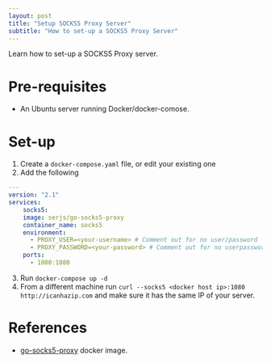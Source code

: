 ```yaml
---
layout: post
title: "Setup SOCKS5 Proxy Server"
subtitle: "How to set-up a SOCKS5 Proxy Server"
---
```


Learn how to set-up a SOCKS5 Proxy server.

# Pre-requisites

- An Ubuntu server running Docker/docker-comose.

# Set-up

1. Create a `docker-compose.yaml` file, or edit your existing one
2. Add the following

```yaml
---
version: "2.1"
services:
    socks5:
    image: serjs/go-socks5-proxy
    container_name: socks5
    environment:
      - PROXY_USER=<your-username> # Comment out for no user/password
      - PROXY_PASSWORD=<your-password> # Comment out for no userpassword
    ports:
      - 1080:1080
```

3. Run `docker-compose up -d`
4. From a different machine run `curl --socks5 <docker host ip>:1080 http://icanhazip.com` and make sure it has the same IP of your server.

# References

- [go-socks5-proxy](https://hub.docker.com/r/serjs/go-socks5-proxy/) docker image.
